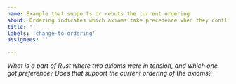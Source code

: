 ```yaml
---
name: Example that supports or rebuts the current ordering
about: Ordering indicates which axioms take precedence when they conflict.
title: ''
labels: 'change-to-ordering'
assignees: ''

---
```


*What is a part of Rust where two axioms were in tension, and which one got preference? Does that support the current ordering of the axioms?*
